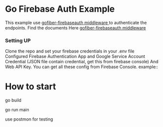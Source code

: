# Go Firebase Auth Example

This example use  [gofiber-firebaseauth middleware ](https://github.com/sacsand/gofiber-firebaseauth) to authenticate the endpoints. Find the documents Here [gofiber-firebaseauth middleware ](https://github.com/sacsand/gofiber-firebaseauth)

### Setting UP

Clone the repo and set your firebase credentials in your .env file\
Configured Firebase Authentication App and Google Service Account Credential (JSON file contain credential, get this from firebase console) And Web API Key. You can get all these config from Firebase Console.
example::

# How to start

go build

go run main

use postmon for testing



